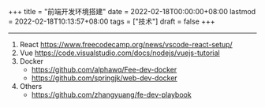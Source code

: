 +++
title = "前端开发环境搭建"
date = 2022-02-18T00:00:00+08:00
lastmod = 2022-02-18T10:13:57+08:00
tags = ["技术"]
draft = false
+++

---

1.  React <https://www.freecodecamp.org/news/vscode-react-setup/>
2.  Vue <https://code.visualstudio.com/docs/nodejs/vuejs-tutorial>
3.  Docker
    -   <https://github.com/alphawq/Fee-dev-docker>
    -   <https://github.com/springjk/web-dev-docker>
4.  Others
    -   <https://github.com/zhangyuang/fe-dev-playbook>